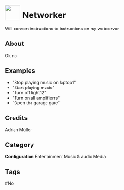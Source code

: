 # <img src="https://raw.githack.com/FortAwesome/Font-Awesome/master/svgs/solid/place-of-worship.svg" card_color="#0078FF" width="50" height="50" style="vertical-align:bottom"/> Networker
Will convert instructions to instructions on my webserver

## About
Ok no

## Examples
* "Stop playing music on laptop1"
* "Start playing music"
* "Turn off light12"
* "Turn on all amplifierrs"
* "Open tha garage gate"

## Credits
Adrian Müller

## Category
**Configuration**
Entertainment
Music & audio
Media

## Tags
#No

